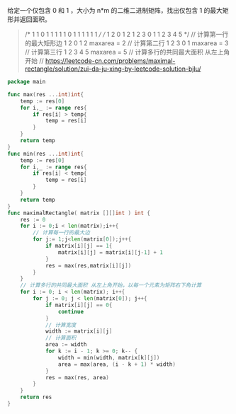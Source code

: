 给定一个仅包含 0 和 1 ，大小为 n*m 的二维二进制矩阵，找出仅包含 1 的最大矩形并返回面积。  

> /*
> 1 1 0 1 1
> 1 1 1 0 1
> 1 1 1 1 1
> */
> /*
> 1 2 0 1 2
> 1 2 3 0 1
> 1 2 3 4 5
> */
> // 计算第一行的最大矩形边 1 2 0 1 2 maxarea = 2
> // 计算第二行 1 2 3 0 1 maxarea = 3
> // 计算第三行 1 2 3 4 5 maxarea = 5
> // 计算多行的共同最大面积 从左上角开始
> // https://leetcode-cn.com/problems/maximal-rectangle/solution/zui-da-ju-xing-by-leetcode-solution-bjlu/

```go
package main

func max(res ...int)int{
    temp := res[0]
    for i,_ := range res{
        if res[i] > temp{
            temp = res[i]
        }
    }
    return temp
}
func min(res ...int)int{
    temp := res[0]
    for i,_ := range res{
        if res[i] < temp{
            temp = res[i]
        }
    }
    return temp
}
func maximalRectangle( matrix [][]int ) int {
    res := 0
    for i := 0;i < len(matrix);i++{
        // 计算每一行的最大边
        for j:= 1;j<len(matrix[0]);j++{
            if matrix[i][j] == 1{
                matrix[i][j] = matrix[i][j-1] + 1
            }
            res = max(res,matrix[i][j])
        }
    }
    // 计算多行的共同最大面积 从左上角开始，以每一个元素为矩阵右下角计算
    for i := 0; i < len(matrix); i++{
        for j := 0; j < len(matrix[0]); j++{
            if matrix[i][j] == 0{
                continue
            }
            // 计算宽度
            width := matrix[i][j]
            // 计算面积
            area := width
            for k := i - 1; k >= 0; k-- {
                width = min(width, matrix[k][j])
                area = max(area, (i - k + 1) * width)
            }
            res = max(res, area)
        }
    }
    return res
}
```

